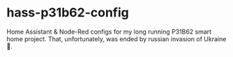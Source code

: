 # hass-p31b62-config
Home Assistant & Node-Red configs for my long running P31B62 smart home project. That, unfortunately, was ended by russian invasion of Ukraine 🤬.


